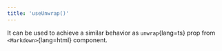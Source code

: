 ```yaml
---
title: 'useUnwrap()'
---
```


It can be used to achieve a similar behavior as `unwrap`{lang=ts} prop from `<Markdown>`{lang=html} component.
